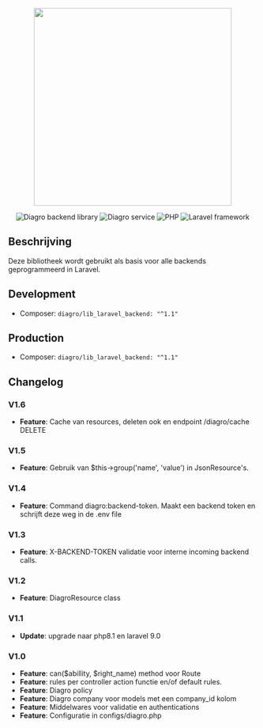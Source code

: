 <p align="center"><a href="https://www.diagro.be" target="_blank"><img src="https://diagro.be/assets/img/diagro-logo.svg" width="400"></a></p>

<p align="center">
<img src="https://img.shields.io/badge/project-lib_laravel_backend-yellowgreen" alt="Diagro backend library">
<img src="https://img.shields.io/badge/type-library-informational" alt="Diagro service">
<img src="https://img.shields.io/badge/php-8.1-blueviolet" alt="PHP">
<img src="https://img.shields.io/badge/laravel-9.0-red" alt="Laravel framework">
</p>

## Beschrijving

Deze bibliotheek wordt gebruikt als basis voor alle backends geprogrammeerd in Laravel.

## Development

* Composer: `diagro/lib_laravel_backend: "^1.1"`

## Production

* Composer: `diagro/lib_laravel_backend: "^1.1"`

## Changelog

### V1.6

* **Feature**: Cache van resources, deleten ook en endpoint /diagro/cache DELETE

### V1.5

* **Feature**: Gebruik van $this->group('name', 'value') in JsonResource's.

### V1.4

* **Feature**: Command diagro:backend-token. Maakt een backend token en schrijft deze weg in de .env file

### V1.3

* **Feature**: X-BACKEND-TOKEN validatie voor interne incoming backend calls.

### V1.2

* **Feature**: DiagroResource class

### V1.1

* **Update**: upgrade naar php8.1 en laravel 9.0

### V1.0

* **Feature**: can($abillity, $right_name) method voor Route
* **Feature**: rules per controller action functie en/of default rules.
* **Feature**: Diagro policy
* **Feature**: Diagro company voor models met een company_id kolom
* **Feature**: Middelwares voor validatie en authentications
* **Feature**: Configuratie in configs/diagro.php